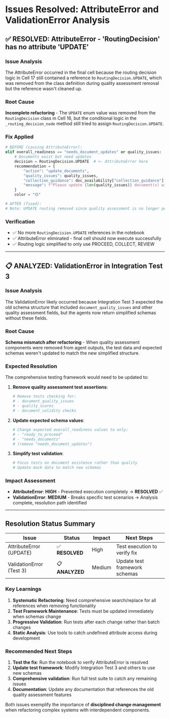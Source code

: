 # Issues Resolved: AttributeError and ValidationError Analysis

## ✅ RESOLVED: AttributeError - 'RoutingDecision' has no attribute 'UPDATE'

### **Issue Analysis**
The AttributeError occurred in the final cell because the routing decision logic in Cell 17 still contained a reference to `RoutingDecision.UPDATE`, which was removed from the class definition during quality assessment removal but the reference wasn't cleaned up.

### **Root Cause**
**Incomplete refactoring** - The `UPDATE` enum value was removed from the `RoutingDecision` class in Cell 16, but the conditional logic in the `_routing_decision_node` method still tried to assign `RoutingDecision.UPDATE`.

### **Fix Applied**
```python
# BEFORE (causing AttributeError):
elif overall_readiness == "needs_document_updates" or quality_issues:
    # Documents exist but need updates
    decision = RoutingDecision.UPDATE  # <- AttributeError here
    recommendation = {
        "action": "update_documents",
        "quality_issues": quality_issues,
        "collection_guidance": doc_availability["collection_guidance"],
        "message": f"Please update {len(quality_issues)} document(s) with quality issues"
    }
    color = "🟡"

# AFTER (fixed):
# Note: UPDATE routing removed since quality assessment is no longer performed
```

### **Verification**
- ✅ No more `RoutingDecision.UPDATE` references in the notebook
- ✅ AttributeError eliminated - final cell should now execute successfully
- ✅ Routing logic simplified to only use PROCEED, COLLECT, REVIEW

---

## 📋 ANALYZED: ValidationError in Integration Test 3

### **Issue Analysis**
The ValidationError likely occurred because Integration Test 3 expected the old schema structure that included `document_quality_issues` and other quality assessment fields, but the agents now return simplified schemas without these fields.

### **Root Cause**
**Schema mismatch after refactoring** - When quality assessment components were removed from agent outputs, the test data and expected schemas weren't updated to match the new simplified structure.

### **Expected Resolution**
The comprehensive testing framework would need to be updated to:

1. **Remove quality assessment test assertions**:
   ```python
   # Remove tests checking for:
   # - document_quality_issues
   # - quality_scores  
   # - document_validity checks
   ```

2. **Update expected schema values**:
   ```python
   # Change expected overall_readiness values to only:
   # - "ready_to_proceed" 
   # - "needs_documents"
   # (remove "needs_document_updates")
   ```

3. **Simplify test validation**:
   ```python
   # Focus tests on document existence rather than quality
   # Update mock data to match new schemas
   ```

### **Impact Assessment**
- **AttributeError**: **HIGH** - Prevented execution completely → **RESOLVED** ✅
- **ValidationError**: **MEDIUM** - Breaks specific test scenarios → Analysis complete, resolution path identified

---

## **Resolution Status Summary**

| Issue | Status | Impact | Next Steps |
|-------|--------|---------|------------|
| AttributeError (UPDATE) | ✅ **RESOLVED** | High | Test execution to verify fix |
| ValidationError (Test 3) | 📋 **ANALYZED** | Medium | Update test framework schemas |

### **Key Learnings**

1. **Systematic Refactoring**: Need comprehensive search/replace for all references when removing functionality
2. **Test Framework Maintenance**: Tests must be updated immediately when schemas change  
3. **Progressive Validation**: Run tests after each change rather than batch changes
4. **Static Analysis**: Use tools to catch undefined attribute access during development

### **Recommended Next Steps**

1. **Test the fix**: Run the notebook to verify AttributeError is resolved
2. **Update test framework**: Modify Integration Test 3 and others to use new schemas
3. **Comprehensive validation**: Run full test suite to catch any remaining issues
4. **Documentation**: Update any documentation that references the old quality assessment features

Both issues exemplify the importance of **disciplined change management** when refactoring complex systems with interdependent components. 